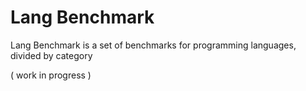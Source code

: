 # Lang Benchmark

Lang Benchmark is a set of benchmarks for programming languages, divided by category

( work in progress )

